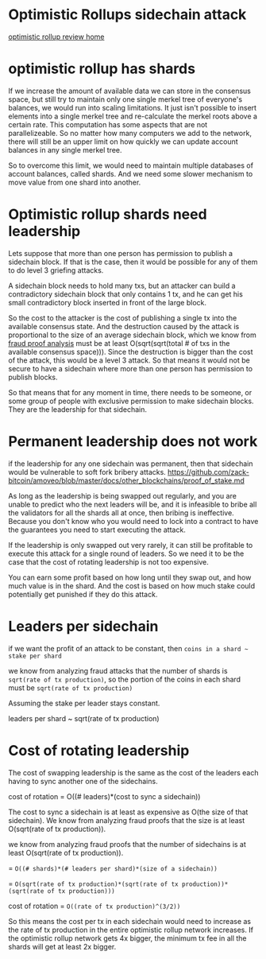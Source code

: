 Optimistic Rollups sidechain attack
==========

[optimistic rollup review home](https://github.com/zack-bitcoin/amoveo/blob/master/docs/other_blockchains/optimistic_rollups.md)

optimistic rollup has shards
===========

If we increase the amount of available data we can store in the consensus space, but still try to maintain only one single merkel tree of everyone's balances, we would run into scaling limitations.
It just isn't possible to insert elements into a single merkel tree and re-calculate the merkel roots above a certain rate. This computation has some aspects that are not parallelizeable.
So no matter how many computers we add to the network, there will still be an upper limit on how quickly we can update account balances in any single merkel tree.

So to overcome this limit, we would need to maintain multiple databases of account balances, called shards. And we need some slower mechanism to move value from one shard into another.

Optimistic rollup shards need leadership
==============

Lets suppose that more than one person has permission to publish a sidechain block. If that is the case, then it would be possible for any of them to do level 3 griefing attacks.

A sidechain block needs to hold many txs, but an attacker can build a contradictory sidechain block that only contains 1 tx, and he can get his small contradictory block inserted in front of the large block.

So the cost to the attacker is the cost of publishing a single tx into the available consensus state. And the destruction caused by the attack is proportional to the size of an average sidechain block, which we know from [fraud proof analysis](https://github.com/zack-bitcoin/amoveo/blob/master/docs/other_blockchains/optimistic_rollups_fraud_proof_cost.md) must be at least O(sqrt(sqrt(total # of txs in the available consensus space))).
Since the destruction is bigger than the cost of the attack, this would be a level 3 attack. So that means it would not be secure to have a sidechain where more than one person has permission to publish blocks.

So that means that for any moment in time, there needs to be someone, or some group of people with exclusive permission to make sidechain blocks. They are the leadership for that sidechain.

Permanent leadership does not work
============

if the leadership for any one sidechain was permanent, then that sidechain would be vulnerable to soft fork bribery attacks. https://github.com/zack-bitcoin/amoveo/blob/master/docs/other_blockchains/proof_of_stake.md

As long as the leadership is being swapped out regularly, and you are unable to predict who the next leaders will be, and it is infeasible to bribe all the validators for all the shards all at once, then bribing is ineffective. Because you don't know who you would need to lock into a contract to have the guarantees you need to start executing the attack.

If the leadership is only swapped out very rarely, it can still be profitable to execute this attack for a single round of leaders. So we need it to be the case that the cost of rotating leadership is not too expensive.

You can earn some profit based on how long until they swap out, and how much value is in the shard. And the cost is based on how much stake could potentially get punished if they do this attack.

Leaders per sidechain
===========

if we want the profit of an attack to be constant, then `coins in a shard ~ stake per shard`

we know from analyzing fraud attacks that the number of shards is `sqrt(rate of tx production)`, so the portion of the coins in each shard must be `sqrt(rate of tx production)`

Assuming the stake per leader stays constant.

leaders per shard ~ sqrt(rate of tx production)

Cost of rotating leadership
===========

The cost of swapping leadership is the same as the cost of the leaders each having to sync another one of the sidechains.

cost of rotation = O((# leaders)*(cost to sync a sidechain))

The cost to sync a sidechain is at least as expensive as O(the size of that sidechain). We know from analyzing fraud proofs that the size is at least O(sqrt(rate of tx production)).


we know from analyzing fraud proofs that the number of sidechains is at least O(sqrt(rate of tx production)).



= `O((# shards)*(# leaders per shard)*(size of a sidechain))`


= `O(sqrt(rate of tx production)*(sqrt(rate of tx production))*(sqrt(rate of tx production)))`

cost of rotation = `O((rate of tx production)^(3/2))`

So this means the cost per tx in each sidechain would need to increase as the rate of tx production in the entire optimistic rollup network increases.
If the optimistic rollup network gets 4x bigger, the minimum tx fee in all the shards will get at least 2x bigger.



